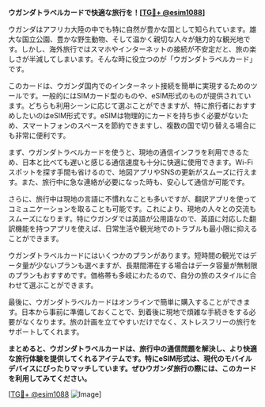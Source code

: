 **ウガンダトラベルカードで快適な旅行を！[[TG💪+ @esim1088](https://t.me/s/esim1088)]**

ウガンダはアフリカ大陸の中でも特に自然が豊かな国として知られています。雄大な国立公園、豊かな野生動物、そして温かく親切な人々が魅力的な観光地です。しかし、海外旅行ではスマホやインターネットの接続が不安定だと、旅の楽しさが半減してしまいます。そんな時に役立つのが「ウガンダトラベルカード」です。

このカードは、ウガンダ国内でのインターネット接続を簡単に実現するためのツールです。一般的にはSIMカード型のものや、eSIM形式のものが提供されています。どちらも利用シーンに応じて選ぶことができますが、特に旅行者におすすめしたいのはeSIM形式です。eSIMは物理的にカードを持ち歩く必要がないため、スマートフォンのスペースを節約できますし、複数の国で切り替える場合にも非常に便利です。

まず、ウガンダトラベルカードを使うと、現地の通信インフラを利用できるため、日本と比べても遅いと感じる通信速度も十分に快適に使用できます。Wi-Fiスポットを探す手間も省けるので、地図アプリやSNSの更新がスムーズに行えます。また、旅行中に急な連絡が必要になった時も、安心して通信が可能です。

さらに、旅行中は現地の言語に不慣れなことも多いですが、翻訳アプリを使ってコミュニケーションを取ることも可能です。これにより、現地の人々との交流もスムーズになります。特にウガンダでは英語が公用語なので、英語に対応した翻訳機能を持つアプリを使えば、日常生活や観光地でのトラブルも最小限に抑えることができます。

ウガンダトラベルカードにはいくつかのプランがあります。短時間の観光ではデータ量が少ないプランも選べますが、長期間滞在する場合はデータ容量が無制限のプランもおすすめです。価格帯も多岐にわたるので、自分の旅のスタイルに合わせて選ぶことができます。

最後に、ウガンダトラベルカードはオンラインで簡単に購入することができます。日本から事前に準備しておくことで、到着後に現地で煩雑な手続きをする必要がなくなります。旅の計画を立てやすいだけでなく、ストレスフリーの旅行をサポートしてくれます。

**まとめると、ウガンダトラベルカードは、旅行中の通信問題を解決し、より快適な旅行体験を提供してくれるアイテムです。特にeSIM形式は、現代のモバイルデバイスにぴったりマッチしています。ぜひウガンダ旅行の際には、このカードを利用してみてください。**

[[TG💪+ @esim1088](https://t.me/s/esim1088) ![Image](https://i.postimg.cc/Y0z9fWf4/image.png)]